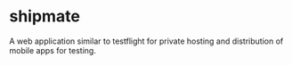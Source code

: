 shipmate
========

A web application similar to testflight for private hosting and distribution of mobile apps for testing.
